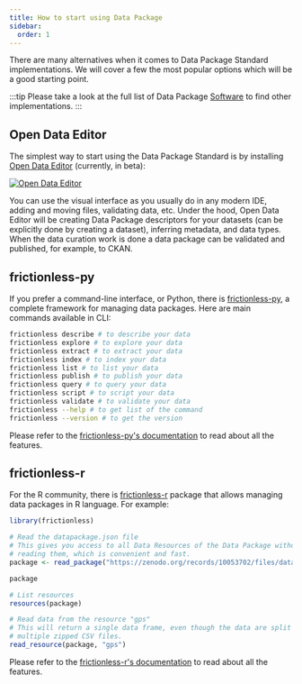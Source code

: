 ```yaml
---
title: How to start using Data Package
sidebar:
  order: 1
---
```


There are many alternatives when it comes to Data Package Standard implementations. We will cover a few the most popular options which will be a good starting point.

:::tip
Please take a look at the full list of Data Package [Software](../../standard/software/) to find other implementations.
:::

## Open Data Editor

The simplest way to start using the Data Package Standard is by installing [Open Data Editor](https://opendataeditor.okfn.org/) (currently, in beta):

[![Open Data Editor](../../../assets/software/ode.png)](https://opendataeditor.okfn.org)

You can use the visual interface as you usually do in any modern IDE, adding and moving files, validating data, etc. Under the hood, Open Data Editor will be creating Data Package descriptors for your datasets (can be explicitly done by creating a dataset), inferring metadata, and data types. When the data curation work is done a data package can be validated and published, for example, to CKAN.

## frictionless-py

If you prefer a command-line interface, or Python, there is [frictionless-py](https://framework.frictionlessdata.io/), a complete framework for managing data packages. Here are main commands available in CLI:

```bash
frictionless describe # to describe your data
frictionless explore # to explore your data
frictionless extract # to extract your data
frictionless index # to index your data
frictionless list # to list your data
frictionless publish # to publish your data
frictionless query # to query your data
frictionless script # to script your data
frictionless validate # to validate your data
frictionless --help # to get list of the command
frictionless --version # to get the version
```

Please refer to the [frictionless-py's documentation](https://framework.frictionlessdata.io/) to read about all the features.

## frictionless-r

For the R community, there is [frictionless-r](https://docs.ropensci.org/frictionless/) package that allows managing data packages in R language. For example:

```r
library(frictionless)

# Read the datapackage.json file
# This gives you access to all Data Resources of the Data Package without
# reading them, which is convenient and fast.
package <- read_package("https://zenodo.org/records/10053702/files/datapackage.json")

package

# List resources
resources(package)

# Read data from the resource "gps"
# This will return a single data frame, even though the data are split over
# multiple zipped CSV files.
read_resource(package, "gps")
```

Please refer to the [frictionless-r's documentation](https://docs.ropensci.org/frictionless/) to read about all the features.
